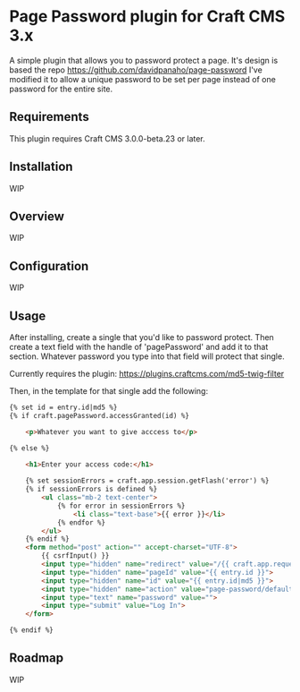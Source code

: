 # Page Password plugin for Craft CMS 3.x

A simple plugin that allows you to password protect a page. It's design is based the repo https://github.com/davidpanaho/page-password
I've modified it to allow a unique password to be set per page instead of one password for the entire site.

## Requirements

This plugin requires Craft CMS 3.0.0-beta.23 or later.

## Installation

WIP

## Overview

WIP

## Configuration

WIP

## Usage

After installing, create a single that you'd like to password protect.  Then create a text field with the handle of 'pagePassword' and add it to that section.  Whatever password you type into that field will protect that single.

Currently requires the plugin: https://plugins.craftcms.com/md5-twig-filter

Then, in the template for that single add the following:

```html
{% set id = entry.id|md5 %}
{% if craft.pagePassword.accessGranted(id) %}

    <p>Whatever you want to give acccess to</p>

{% else %}

    <h1>Enter your access code:</h1>
    
    {% set sessionErrors = craft.app.session.getFlash('error') %}
    {% if sessionErrors is defined %}
        <ul class="mb-2 text-center">
            {% for error in sessionErrors %}
                <li class="text-base">{{ error }}</li>
            {% endfor %}
        </ul>
    {% endif %}
    <form method="post" action="" accept-charset="UTF-8">
        {{ csrfInput() }}
        <input type="hidden" name="redirect" value="/{{ craft.app.request.pathInfo }}">
        <input type="hidden" name="pageId" value="{{ entry.id }}">
        <input type="hidden" name="id" value="{{ entry.id|md5 }}">
        <input type="hidden" name="action" value="page-password/default/authorise">
        <input type="text" name="password" value="">
        <input type="submit" value="Log In">
    </form>

{% endif %}
```

## Roadmap

WIP
